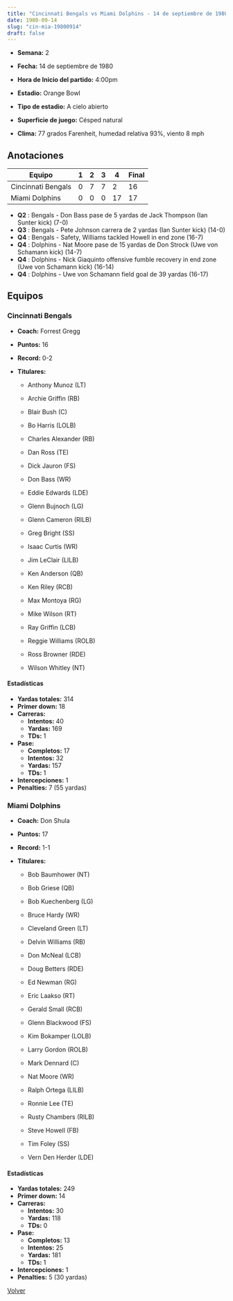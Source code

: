 ```yaml
---
title: "Cincinnati Bengals vs Miami Dolphins - 14 de septiembre de 1980"
date: 1980-09-14
slug: "cin-mia-19800914"
draft: false
---
```


* **Semana:** 2
* **Fecha:** 14 de septiembre de 1980

* **Hora de Inicio del partido:** 4:00pm
* **Estadio:** Orange Bowl
* **Tipo de estadio:** A cielo abierto
* **Superficie de juego:** Césped natural
* **Clima:** 77 grados Farenheit, humedad relativa 93%, viento 8 mph





## Anotaciones
| Equipo | 1 | 2 | 3 | 4 | Final |
|--------|---|---|---|---|-------|
| Cincinnati Bengals  | 0 | 7 | 7 | 2  | 16 |
| Miami Dolphins  | 0 | 0 | 0 | 17  | 17 |
* **Q2** : Bengals - Don Bass pase de 5 yardas de Jack Thompson (Ian Sunter kick) (7-0)
* **Q3** : Bengals - Pete Johnson carrera de 2 yardas (Ian Sunter kick) (14-0)
* **Q4** : Bengals - Safety, Williams tackled Howell in end zone (16-7)
* **Q4** : Dolphins - Nat Moore pase de 15 yardas de Don Strock (Uwe von Schamann kick) (14-7)
* **Q4** : Dolphins - Nick Giaquinto offensive fumble recovery in end zone (Uwe von Schamann kick) (16-14)
* **Q4** : Dolphins - Uwe von Schamann field goal de 39 yardas (16-17)


## Equipos


### Cincinnati Bengals
* **Coach:** Forrest Gregg
* **Puntos:** 16
* **Record:** 0-2
* **Titulares:** 

  * Anthony Munoz (LT) 

  * Archie Griffin (RB) 

  * Blair Bush (C) 

  * Bo Harris (LOLB) 

  * Charles Alexander (RB) 

  * Dan Ross (TE) 

  * Dick Jauron (FS) 

  * Don Bass (WR) 

  * Eddie Edwards (LDE) 

  * Glenn Bujnoch (LG) 

  * Glenn Cameron (RILB) 

  * Greg Bright (SS) 

  * Isaac Curtis (WR) 

  * Jim LeClair (LILB) 

  * Ken Anderson (QB) 

  * Ken Riley (RCB) 

  * Max Montoya (RG) 

  * Mike Wilson (RT) 

  * Ray Griffin (LCB) 

  * Reggie Williams (ROLB) 

  * Ross Browner (RDE) 

  * Wilson Whitley (NT) 

#### Estadísticas
* **Yardas totales:** 314
* **Primer down:** 18
* **Carreras:**
  * **Intentos:** 40
  * **Yardas:** 169
  * **TDs:** 1
* **Pase:**
  * **Completos:** 17
  * **Intentos:** 32
  * **Yardas:** 157
  * **TDs:** 1
* **Intercepciones:** 1
* **Penalties:** 7 (55 yardas)

### Miami Dolphins
* **Coach:** Don Shula
* **Puntos:** 17
* **Record:** 1-1
* **Titulares:** 

  * Bob Baumhower (NT) 

  * Bob Griese (QB) 

  * Bob Kuechenberg (LG) 

  * Bruce Hardy (WR) 

  * Cleveland Green (LT) 

  * Delvin Williams (RB) 

  * Don McNeal (LCB) 

  * Doug Betters (RDE) 

  * Ed Newman (RG) 

  * Eric Laakso (RT) 

  * Gerald Small (RCB) 

  * Glenn Blackwood (FS) 

  * Kim Bokamper (LOLB) 

  * Larry Gordon (ROLB) 

  * Mark Dennard (C) 

  * Nat Moore (WR) 

  * Ralph Ortega (LILB) 

  * Ronnie Lee (TE) 

  * Rusty Chambers (RILB) 

  * Steve Howell (FB) 

  * Tim Foley (SS) 

  * Vern Den Herder (LDE) 

#### Estadísticas
* **Yardas totales:** 249
* **Primer down:** 14
* **Carreras:**
  * **Intentos:** 30
  * **Yardas:** 118
  * **TDs:** 0
* **Pase:**
  * **Completos:** 13
  * **Intentos:** 25
  * **Yardas:** 181
  * **TDs:** 1
* **Intercepciones:** 1
* **Penalties:** 5 (30 yardas)


[Volver](/historia/1980)
